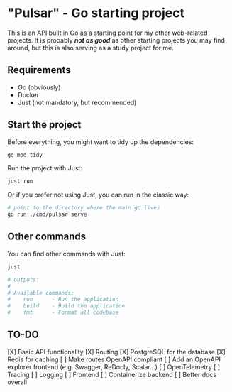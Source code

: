 # "Pulsar" - Go starting project

This is an API built in Go as a starting point for my other web-related projects. It is probably **_not as good_** as other starting projects you may find around, but this is also serving as a study project for me.

## Requirements

- Go (obviously)
- Docker
- Just (not mandatory, but recommended)

## Start the project

Before everything, you might want to tidy up the dependencies:

```sh
go mod tidy
```

Run the project with Just:

```sh
just run
```

Or if you prefer not using Just, you can run in the classic way:

```sh
# point to the directory where the main.go lives
go run ./cmd/pulsar serve
```

## Other commands
You can find other commands with Just:

```sh
just

# outputs:
#
# Available commands:
#    run      - Run the application
#    build    - Build the application
#    fmt      - Format all codebase
```

## TO-DO

[X] Basic API functionality
    [X] Routing
[X] PostgreSQL for the database
[X] Redis for caching
[ ] Make routes OpenAPI compliant
    [ ] Add an OpenAPI explorer frontend (e.g. Swagger, ReDocly, Scalar...)
[ ] OpenTelemetry
    [ ] Tracing
    [ ] Logging
[ ] Frontend
[ ] Containerize backend
[ ] Better docs overall